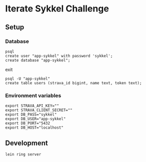 # Iterate Sykkel Challenge

## Setup
### Database
    psql
    create user "app-sykkel" with password 'sykkel';
    create database "app-sykkel";

exit

    psql -U "app-sykkel"
    create table users (strava_id bigint, name text, token text);

### Environment variables
    export STRAVA_API_KEY=""
    export STRAVA_CLIENT_SECRET=""
    export DB_PASS="sykkel"
    export DB_USER="app-sykkel"
    export DB_PORT="5432
    export DB_HOST="localhost"

## Development
    lein ring server
